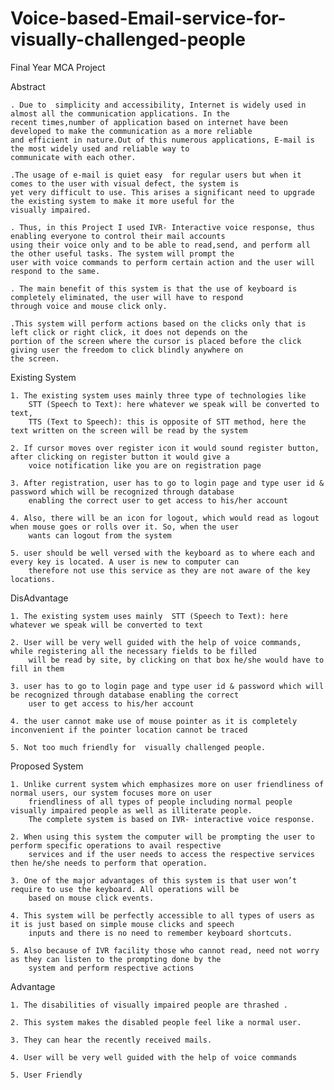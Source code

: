 # Voice-based-Email-service-for-visually-challenged-people
Final Year MCA Project

Abstract
    
    . Due to  simplicity and accessibility, Internet is widely used in almost all the communication applications. In the 
    recent times,number of application based on internet have been developed to make the communication as a more reliable 
    and efficient in nature.Out of this numerous applications, E-mail is the most widely used and reliable way to 
    communicate with each other.
    
    .The usage of e-mail is quiet easy  for regular users but when it comes to the user with visual defect, the system is 
    yet very difficult to use. This arises a significant need to upgrade the existing system to make it more useful for the 
    visually impaired. 
    
    . Thus, in this Project I used IVR- Interactive voice response, thus enabling everyone to control their mail accounts 
    using their voice only and to be able to read,send, and perform all the other useful tasks. The system will prompt the
    user with voice commands to perform certain action and the user will respond to the same. 
    
    . The main benefit of this system is that the use of keyboard is completely eliminated, the user will have to respond
    through voice and mouse click only.
    
    .This system will perform actions based on the clicks only that is left click or right click, it does not depends on the
    portion of the screen where the cursor is placed before the click giving user the freedom to click blindly anywhere on
    the screen.

Existing System

    1. The existing system uses mainly three type of technologies like
        STT (Speech to Text): here whatever we speak will be converted to text,
        TTS (Text to Speech): this is opposite of STT method, here the text written on the screen will be read by the system
        
    2. If cursor moves over register icon it would sound register button, after clicking on register button it would give a 
        voice notification like you are on registration page
        
    3. After registration, user has to go to login page and type user id & password which will be recognized through database 
        enabling the correct user to get access to his/her account
        
    4. Also, there will be an icon for logout, which would read as logout when mouse goes or rolls over it. So, when the user 
        wants can logout from the system
        
    5. user should be well versed with the keyboard as to where each and every key is located. A user is new to computer can 
        therefore not use this service as they are not aware of the key locations.
        
DisAdvantage
    
    1. The existing system uses mainly  STT (Speech to Text): here whatever we speak will be converted to text
 
    2. User will be very well guided with the help of voice commands, while registering all the necessary fields to be filled
        will be read by site, by clicking on that box he/she would have to fill in them
        
    3. user has to go to login page and type user id & password which will be recognized through database enabling the correct
        user to get access to his/her account
        
    4. the user cannot make use of mouse pointer as it is completely inconvenient if the pointer location cannot be traced
    
    5. Not too much friendly for  visually challenged people.

Proposed System

    1. Unlike current system which emphasizes more on user friendliness of normal users, our system focuses more on user 
        friendliness of all types of people including normal people visually impaired people as well as illiterate people. 
        The complete system is based on IVR- interactive voice response.
        
    2. When using this system the computer will be prompting the user to perform specific operations to avail respective 
        services and if the user needs to access the respective services then he/she needs to perform that operation. 
        
    3. One of the major advantages of this system is that user won’t require to use the keyboard. All operations will be 
        based on mouse click events. 
        
    4. This system will be perfectly accessible to all types of users as it is just based on simple mouse clicks and speech 
        inputs and there is no need to remember keyboard shortcuts.
       
    5. Also because of IVR facility those who cannot read, need not worry as they can listen to the prompting done by the 
        system and perform respective actions

Advantage

    1. The disabilities of visually impaired people are thrashed .
   
    2. This system makes the disabled people feel like a normal user.
   
    3. They can hear the recently received mails.
    
    4. User will be very well guided with the help of voice commands
    
    5. User Friendly
